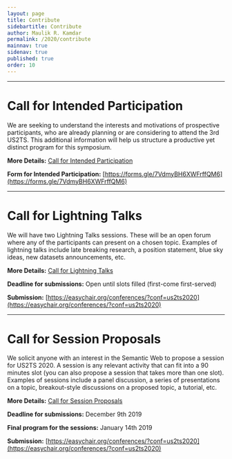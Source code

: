 ```yaml
---
layout: page
title: Contribute
sidebartitle: Contribute
author: Maulik R. Kamdar
permalink: /2020/contribute
mainnav: true
sidenav: true
published: true
order: 10
---
```


----------------------------------------------------------------

# Call for Intended Participation

We are seeking to understand the interests and motivations of prospective participants, who are already planning or are considering to attend the 3rd US2TS. This additional information will help us structure a productive yet distinct program for this symposium. 

**More Details:** [Call for Intended Participation](https://us2ts.org/2020/cfip)

**Form for Intended Participation:** [https://forms.gle/7VdmyBH6XWFrffQM6](https://forms.gle/7VdmyBH6XWFrffQM6)


----------------------------------------------------------------

# Call for Lightning Talks

We will have two Lightning Talks sessions. These will be an open forum where any of the participants can present on a chosen topic. Examples of lightning talks include late breaking research, a position statement, blue sky ideas, new datasets announcements, etc.

**More Details:** [Call for Lightning Talks](https://us2ts.org/2020/cfc#lightning-talks)

**Deadline for submissions:** Open until slots filled (first-come first-served)

**Submission:** [https://easychair.org/conferences/?conf=us2ts2020](https://easychair.org/conferences/?conf=us2ts2020)

----------------------------------------------------------------

# Call for Session Proposals

We solicit anyone with an interest in the Semantic Web to propose a session for US2TS 2020. A session is any relevant activity that can fit into a 90 minutes slot (you can also propose a session that takes more than one slot). Examples of sessions include a panel discussion, a series of presentations on a topic, breakout-style discussions on a proposed topic, a tutorial, etc.

**More Details:** [Call for Session Proposals](https://us2ts.org/2020/cfc#sessions)

**Deadline for submissions:** December 9th 2019

**Final program for the sessions:** January 14th 2019

**Submission:** [https://easychair.org/conferences/?conf=us2ts2020](https://easychair.org/conferences/?conf=us2ts2020)

